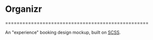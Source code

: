 # Organizr
==================================================

 An "experience" booking design mockup, built on [SCSS].

[SCSS]: https://sass-lang.com/documentation/syntax
